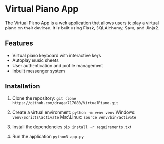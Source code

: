 # Virtual Piano App

The Virtual Piano App is a web application that allows users to play a virtual piano on their devices. It is built using Flask, SQLAlchemy, Sass, and Jinja2.

## Features

- Virtual piano keyboard with interactive keys
- Autoplay music sheets
- User authentication and profile management
- Inbuilt messenger system

## Installation

1. Clone the repository:
```git clone https://github.com/dragan717080/VirtualPiano.git```

2. Create a virtual environment: `python -m venv venv`
Windows: `venv\Scripts\activate`
Mac\Linux: `source venv/bin/activate`

3. Install the dependencies `pip install -r requirements.txt`

4. Run the application `python3 app.py`
